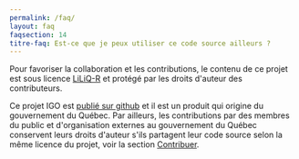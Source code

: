 ```yaml
---
permalink: /faq/
layout: faq
faqsection: 14
titre-faq: Est-ce que je peux utiliser ce code source ailleurs ?
---
```


Pour favoriser la collaboration et les contributions, le contenu de ce projet est sous licence [LiLiQ-R](LICENCE.txt) et protégé par les droits d'auteur des contributeurs. 

Ce projet IGO est [publié sur github](http://www.github.com/) et il est un produit qui origine du gouvernement du Québec. Par ailleurs, les contributions par des membres du public et d'organisation externes au gouvernement du Québec conservent leurs droits d'auteur s'ils partagent leur code source selon la même licence du projet, voir la section [Contribuer](/site-web/contribuer).
